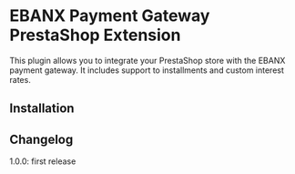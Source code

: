 # EBANX Payment Gateway PrestaShop Extension

This plugin allows you to integrate your PrestaShop store with the EBANX payment gateway.
It includes support to installments and custom interest rates.

## Installation

## Changelog
1.0.0: first release